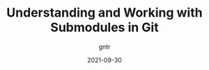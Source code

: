 ---
author: gntr
date: 2021-09-30
publisher: sitepointdotcom
tags:
  - git
target_url: https://www.sitepoint.com/git-submodules-introduction/
title: Understanding and Working with Submodules in Git
---